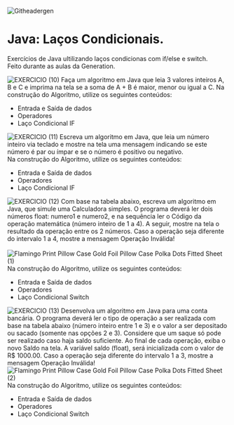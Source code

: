 ![Githeadergen](https://github.com/MatheusJulioSantana/Java-Condicionais/assets/129356541/d8477e9c-6aa2-4401-9618-79c6bdf972ab)
# Java: Laços Condicionais.

Exercícios de Java ultilizando laços condicionas com if/else e switch.<br>
Feito durante as aulas da Generation.<br>

![EXERCICIO (10)](https://github.com/MatheusJulioSantana/Java-Condicionais/assets/129356541/b697f838-d30f-40c8-b44e-8dbd829b4228)
Faça um algoritmo em Java que leia 3 valores inteiros A, B e C e imprima na tela se a soma de A + B é maior, menor ou igual a C.
Na construção do Algoritmo, utilize os seguintes conteúdos: <br>
-  Entrada e Saída de dados <br>
-  Operadores <br>
-  Laço Condicional IF <br>

![EXERCICIO (11)](https://github.com/MatheusJulioSantana/Java-Condicionais/assets/129356541/09ec84ab-289a-4527-ade1-3abb48ac7367)
Escreva um algoritmo em Java, que leia um número inteiro via teclado e mostre na tela uma mensagem indicando se este número é par ou ímpar e se o número é positivo ou negativo.<br>
Na construção do Algoritmo, utilize os seguintes conteúdos: <br>
-  Entrada e Saída de dados <br>
-  Operadores <br>
-  Laço Condicional IF <br>

![EXERCICIO (12)](https://github.com/MatheusJulioSantana/Java-Condicionais/assets/129356541/5e5d359f-c10b-46d3-b82d-41cf1483dc4d)
Com base na tabela abaixo, escreva um algoritmo em Java, que simule uma Calculadora simples. O programa deverá ler dois números float: numero1 e numero2, e na sequência ler o Código da operação matemática (número inteiro de 1 a 4). A seguir, mostre na tela o resultado da operação entre os 2 números. Caso a operação seja diferente do intervalo 1 a 4, mostre a mensagem Operação Inválida! <br>
<br>
![Flamingo Print Pillow Case Gold Foil Pillow Case Polka Dots Fitted Sheet (1)](https://github.com/MatheusJulioSantana/Java-Condicionais/assets/129356541/b3f809e3-cd61-4e84-9c19-94ca43afd009)
Na construção do Algoritmo, utilize os seguintes conteúdos:
-  Entrada e Saída de dados
-  Operadores
-  Laço Condicional Switch

![EXERCICIO (13)](https://github.com/MatheusJulioSantana/Java-Condicionais/assets/129356541/947c533b-548b-456a-b998-f467e38bee5d)
Desenvolva um algoritmo em Java para uma conta bancária. O programa deverá ler o tipo de operação a ser realizada com base na tabela abaixo (número inteiro entre 1 e 3) e o valor a ser depositado ou sacado (somente nas opções 2 e 3). Considere que um saque só pode ser realizado caso haja saldo suficiente. Ao final de cada operação, exiba o novo Saldo na tela. A variável saldo (float), será inicializada com o valor de R$ 1000.00. Caso a operação seja diferente do intervalo 1 a 3, mostre a mensagem Operação Inválida! <br>
![Flamingo Print Pillow Case Gold Foil Pillow Case Polka Dots Fitted Sheet (2)](https://github.com/MatheusJulioSantana/Java-Condicionais/assets/129356541/7a4e8345-3374-46b0-9bf0-f17c03f7bfb4)
Na construção do Algoritmo, utilize os seguintes conteúdos: <br>
- Entrada e Saída de dados
- Operadores
- Laço Condicional Switch

